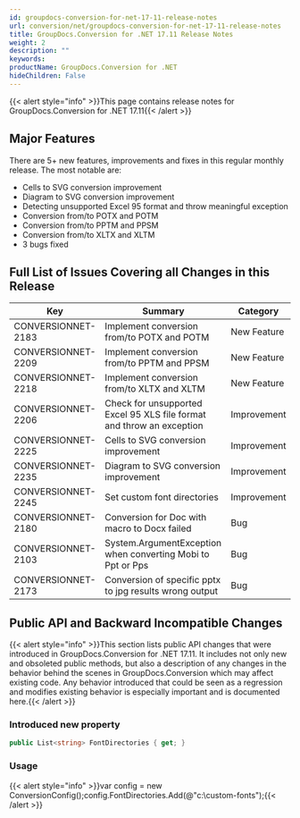 ```yaml
---
id: groupdocs-conversion-for-net-17-11-release-notes
url: conversion/net/groupdocs-conversion-for-net-17-11-release-notes
title: GroupDocs.Conversion for .NET 17.11 Release Notes
weight: 2
description: ""
keywords: 
productName: GroupDocs.Conversion for .NET
hideChildren: False
---
```

{{< alert style="info" >}}This page contains release notes for GroupDocs.Conversion for .NET 17.11{{< /alert >}}

## Major Features

There are 5+ new features, improvements and fixes in this regular monthly release. The most notable are:

*   Cells to SVG conversion improvement
*   Diagram to SVG conversion improvement
*   Detecting unsupported Excel 95 format and throw meaningful exception
*   Conversion from/to POTX and POTM
*   Conversion from/to PPTM and PPSM
*   Conversion from/to XLTX and XLTM
*   3 bugs fixed

## Full List of Issues Covering all Changes in this Release

| Key | Summary | Category |
| --- | --- | --- |
| CONVERSIONNET-2183 | Implement conversion from/to POTX and POTM | New Feature |
| CONVERSIONNET-2209 | Implement conversion from/to PPTM and PPSM | New Feature |
| CONVERSIONNET-2218 | Implement conversion from/to XLTX and XLTM | New Feature |
| CONVERSIONNET-2206 | Check for unsupported Excel 95 XLS file format and throw an exception | Improvement |
| CONVERSIONNET-2225 | Cells to SVG conversion improvement | Improvement |
| CONVERSIONNET-2235 | Diagram to SVG conversion improvement | Improvement |
| CONVERSIONNET-2245 | Set custom font directories | Improvement |
| CONVERSIONNET-2180 | Conversion for Doc with macro to Docx failed | Bug |
| CONVERSIONNET-2103 | System.ArgumentException when converting Mobi to Ppt or Pps | Bug |
| CONVERSIONNET-2173 | Conversion of specific pptx to jpg results wrong output | Bug |

## Public API and Backward Incompatible Changes

{{< alert style="info" >}}This section lists public API changes that were introduced in GroupDocs.Conversion for .NET 17.11. It includes not only new and obsoleted public methods, but also a description of any changes in the behavior behind the scenes in GroupDocs.Conversion which may affect existing code. Any behavior introduced that could be seen as a regression and modifies existing behavior is especially important and is documented here.{{< /alert >}}

### Introduced new property

```csharp
public List<string> FontDirectories { get; }
```

### Usage

{{< alert style="info" >}}var config = new ConversionConfig();config.FontDirectories.Add(@"c:\custom-fonts");{{< /alert >}}
